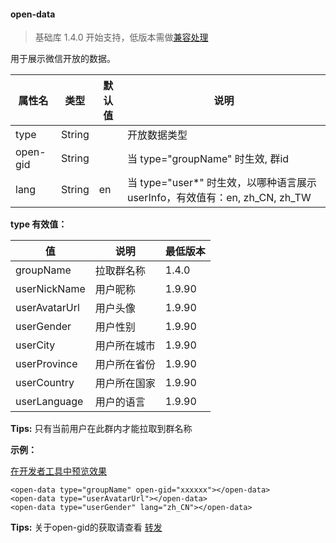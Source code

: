 <!-- https://developers.weixin.qq.com/miniprogram/dev/component/open-data.html -->

#### open-data

> 基础库 1.4.0 开始支持，低版本需做[兼容处理](https://developers.weixin.qq.com/miniprogram/dev/framework/compatibility.html)

用于展示微信开放的数据。

  属性名     |  类型     | 默认值 |  说明                                                        
-------------|-----------|--------|--------------------------------------------------------------
  type       |  String   |        |  开放数据类型                                                
  open-gid   |  String   |        |  当 type="groupName" 时生效, 群id                            
  lang       |  String   |  en    |当 type="user*" 时生效，以哪种语言展示 userInfo，有效值有：en, zh_CN, zh_TW

**type 有效值：**

  值              |  说明     |  最低版本 
------------------|-----------|-----------
  groupName       | 拉取群名称|  1.4.0    
  userNickName    |  用户昵称 |  1.9.90   
  userAvatarUrl   |  用户头像 |  1.9.90   
  userGender      |  用户性别 |  1.9.90   
  userCity        |用户所在城市|  1.9.90   
  userProvince    |用户所在省份|  1.9.90   
  userCountry     |用户所在国家|  1.9.90   
  userLanguage    | 用户的语言|  1.9.90   

**Tips:** 只有当前用户在此群内才能拉取到群名称

**示例：**

[在开发者工具中预览效果](wechatide://minicode/vbdmRcmV67YB)

    <open-data type="groupName" open-gid="xxxxxx"></open-data>
    <open-data type="userAvatarUrl"></open-data>
    <open-data type="userGender" lang="zh_CN"></open-data>
    

**Tips:** 关于open-gid的获取请查看 [转发](https://developers.weixin.qq.com/miniprogram/dev/api/share.html#wxgetshareinfoobject)
